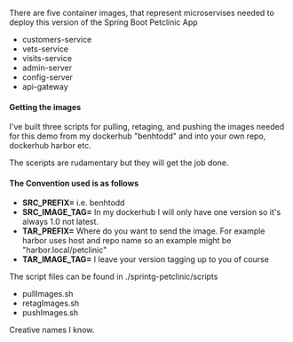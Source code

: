 There are five container images, that represent microservises needed to deploy this version of the Spring Boot Petclinic App

- customers-service
- vets-service
- visits-service
- admin-server
- config-server
- api-gateway

#### Getting the images

I've built three scripts for pulling, retaging, and pushing the images needed for this demo from my dockerhub "benhtodd" and into your own repo, dockerhub harbor etc. 

The sceripts are rudamentary but they will get the job done. 

#### The Convention used is as follows
- **SRC_PREFIX=** i.e. benhtodd
- **SRC_IMAGE_TAG=** In my dockerhub I will only have one version so it's always 1.0 not latest.
- **TAR_PREFIX=** Where do you want to send the image. For example harbor uses host and repo name so an example might be "harbor.local/petclinic"
- **TAR_IMAGE_TAG=** I leave your version tagging up to you of course

The script files can be found in ./sprintg-petclinic/scripts  
- pullImages.sh
- retagImages.sh
- pushImages.sh

Creative names I know.
